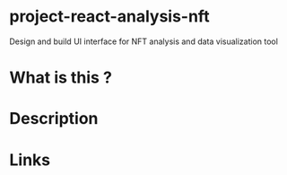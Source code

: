 # project-react-analysis-nft
Design and build UI interface for NFT analysis and data visualization tool

# What is this ?

# Description

# Links
